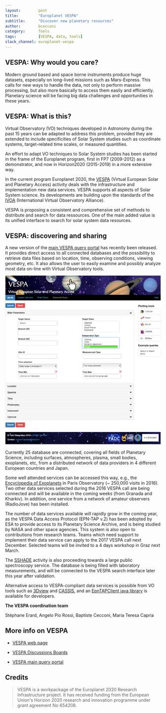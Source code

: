 ```yaml
---
layout:        post
title:         "Europlanet VESPA"
subtitle:      "Discover new planetary resources"
author:        bcecconi
category:      Tools
tags:          [VESPA, data, tools]
slack_channel: europlanet-vespa
---
```


## VESPA: Why would you care?

Modern ground based and space borne instruments produce huge datasets, 
especially on long-lived missions such as Mars-Express. This calls for new 
ways to handle the data, not only to perform massive processing, but also more 
basically to access them easily and efficiently. Planetary science will be 
facing big data challenges and opportunities in these years.

## VESPA: What is this?

Virtual Observatory (VO) techniques developed in Astronomy during the past 
15 years can be adapted to address this problem, provided they are extended to 
include specificities of Solar System studies such as coordinate systems, 
target-related time scales, or measured quantities.

An effort to adapt VO techniques to Solar System studies has been started in 
the frame of the Europlanet program, first in FP7 (2009-2012) as a demonstrator, 
and now in Horizon2020 (2015-2019) in a more extensive way.

In the current program Europlanet 2020, the 
[VESPA](http://www.europlanet-vespa.eu) (Virtual European Solar and Planetary 
Access) activity deals with the infrastructure and implementation new data 
services. VESPA supports all aspects of Solar System science. Its developments 
are building upon the standards of the 
[IVOA](http://ivoa.net) (International Virtual Observatory Alliance).

VESPA is proposing a consistent and comprehensive set of methods to 
distribute and search for data ressources. One of the main added value is its
unified interface to search for solar system data resources.

## VESPA: discovering and sharing

A new version of the [main VESPA query portal](http://vespa.obspm.fr) has 
recently been released. It provides direct access to all connected databases 
and the possibility to retrieve data files based on location, time, observing 
conditions, viewing geometry, etc. It also allows the user to easily examine 
and possibly analyze most data on-line with Virtual Observatory tools.

![VESPA query portal](/img/bcecconi/vespa-query-portal.png "VESPA main query portal (http://vespa.obspm.fr)")

Currently 25 database are connected, covering all fields of Planetary Science, 
including surfaces, atmospheres, plasma, small bodies, exoplanets, etc, from a 
distributed network of data providers in 4 different European countries and Japan.

Some well attended services can be accessed this way, e.g., the [Encyclopedia of 
Exoplanets](http://exoplanet.eu) in Paris Observatory (~ 250,000 visits in 2016). 
Two other data services selected during the 2016 VESPA call are being connected 
and will be available in the coming weeks (from Granada and Kharkiv). In addition, 
one service from a network of amateur observers (RadioJove) has been installed. 

The number of data services available will rapidly grow in the coming year, as 
the VESPA Data Access Protocol (EPN-TAP v.2) has been adopted by ESA to provide 
access to its Planetary Science Archive, and is being studied by NASA and other 
space agencies. This system is also open to contributions from research teams. 
Teams which need support to implement their data service can apply to the 2017 
VESPA call next December. Selected teams will be invited to a 4 days workshop 
in Graz next March. 

The [SSHADE](https://blog.sshade.eu) activity is also proceeding towards a large 
public spectroscopy service. The database is being filled with laboratory 
measurements, and will be connected to the VESPA search interface later this 
year after validation.

Alternative access to VESPA-compliant data services is possible from VO tools 
such as [3Dview](http://3dview.cdpp.eu) and [CASSIS](http://cassis.irap.omp.eu), 
and an [EpnTAPClient java library](https://gitlab.irap.omp.eu/OV-GSO-DC/EpnTAPClient/tree/master) 
is available for developers.

__The VESPA coordination team__

Stéphane Erard, Angelo Pio Rossi, Baptiste Cecconi, Maria Teresa Capria

## More info on VESPA

+ [VESPA web page](http://www.europlanet-vespa.eu)

+ [VESPA Discussions Boards](http://discussions.europlanet-vespa.eu)

+ [VESPA main query portal](http://vespa.obspm.fr)

## Credits

> VESPA is a workpackage of the Europlanet 2020 Research Infrastructure project. It has received funding from the European Union's Horizon 2020 research and innovation programme under grant agreement No 654208. 
